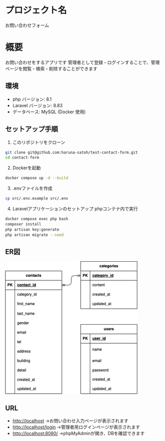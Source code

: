 # プロジェクト名

お問い合わせフォーム

# 概要

お問い合わせをするアプリです
管理者として登録・ログインすることで、管理ページを閲覧・検索・削除することができます

## 環境
- php バージョン: 8.1
- Laravel バージョン: 8.83
- データベース: MySQL (Docker 使用)

## セットアップ手順

1. このリポジトリをクローン
```bash
git clone git@github.com:haruna-satoh/test-contact-form.git
cd contact-form
```

2. Dockerを起動
```bash
docker compose up -d --build
```

3. .envファイルを作成
```bash
cp src/.env.example src/.env
```

4. Laravelアプリケーションのセットアップ
phpコンテナ内で実行
```bash
docker compose exec php bash
composer install
php artisan key:generate
php artisan migrate --seed
```

## ER図
![ER図](contact.png)

## URL

- [http://localhost](http://localhost)
    →お問い合わせ入力ページが表示されます
- [http://localhost/login](http://localhost/login)
    →管理者用ログインページが表示されます
- [http://localhost:8080/](http://localhost:8080/)
    →phpMyAdminが開き、DBを確認できます